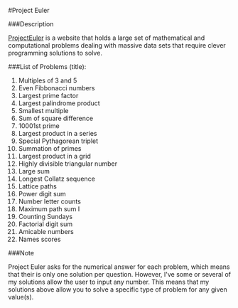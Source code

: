 #Project Euler

###Description

[ProjectEuler](http://www.projecteuler.net) is a website that holds a large set of mathematical and computational problems dealing with massive data sets that require clever programming solutions to solve.

###List of Problems (title):

1. Multiples of 3 and 5
1. Even Fibbonacci numbers
1. Largest prime factor
1. Largest palindrome product
1. Smallest multiple
1. Sum of square difference
1. 10001st prime
1. Largest product in a series
1. Special Pythagorean triplet
1. Summation of primes
1. Largest product in a grid
1. Highly divisible triangular number
1. Large sum
1. Longest Collatz sequence
1. Lattice paths
1. Power digit sum
1. Number letter counts
1. Maximum path sum I
1. Counting Sundays
1. Factorial digit sum
1. Amicable numbers
1. Names scores


###Note

Project Euler asks for the numerical answer for each problem, which means that their is only one solution per question. However, I've some or several of my solutions allow the user to input any number. This means that my solutions above allow you to solve a specific type of problem for any given value(s).
